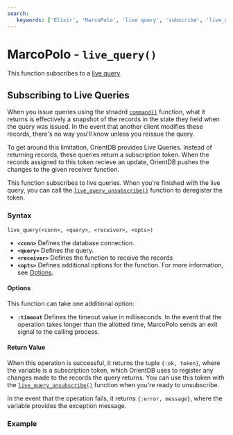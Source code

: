 ```yaml
---
search:
   keywords: ['Elixir', 'MarcoPolo', 'live query', 'subscribe', 'live_query']
---
```


# MarcoPolo - `live_query()`

This function subscribes to a [live query](Live-Query.md)

## Subscribing to Live Queries

When you issue queries using the stnadrd [`command()`](MarcoPolo-command.md) function, what it returns is effectively a snapshot of the records in the state they held when the query was issued.  In the event that another client modifies these records, there's no way you'll know unless you reissue the query. 

To get around this limitation, OrientDB provides Live Queries.  Instead of returning records, these queries return a subscription token.  When the records assigned to this token recieve an update, OrientDB pushes the changes to the given receiver function. 

This function subscribes to live queries.  When you're finished with the live query, you can call the [`live_query_unsubscribe()`](MarcoPolo-live-query-unsubscribe.md) function to deregister the token.

### Syntax

```
live_query(<conn>, <query>, <receiver>, <opts>)
```

- **`<conn>`** Defines the database connection.
- **`<query>`** Defines the query.
- **`<receiver>`** Defines the function to receive the records
- **`<opts>`** Defines additional options for the function.  For more information, see [Options](#options).

#### Options

This function can take one additional option: 

- **`:timeout`** Defines the timeout value in milliseconds.  In the event that the operation takes longer than the allotted time, MarcoPolo sends an exit signal to the calling process.

#### Return Value

When this operation is successful, it returns the tuple `{:ok, token}`, where the variable is a subscription token, which OrientDB uses to register any changes made to the records the query returns.  You can use this token with the [`live_query_unsubscribe()`](MarcoPolo-live-query-unsubscribe.md) function when you're ready to unsubscribe.

In the event that the operation fails, it returns `{:error, message}`, where the variable provides the exception message.

### Example
